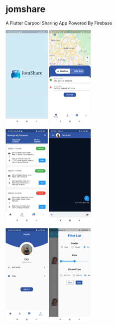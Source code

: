 # jomshare

A Flutter Carpool Sharing App Powered By Firebase

<img src="assets/image/homepage.jpg" height="300"> <img src="assets/image/mainpage.jpg" height="300">

<img src="assets/image/managepage.jpg" height="300"> <img src="assets/image/chatpage.jpg" height="300">

<img src="assets/image/userpage.jpg" height="300"> <img src="assets/image/filterpage.jpg" height="300">


